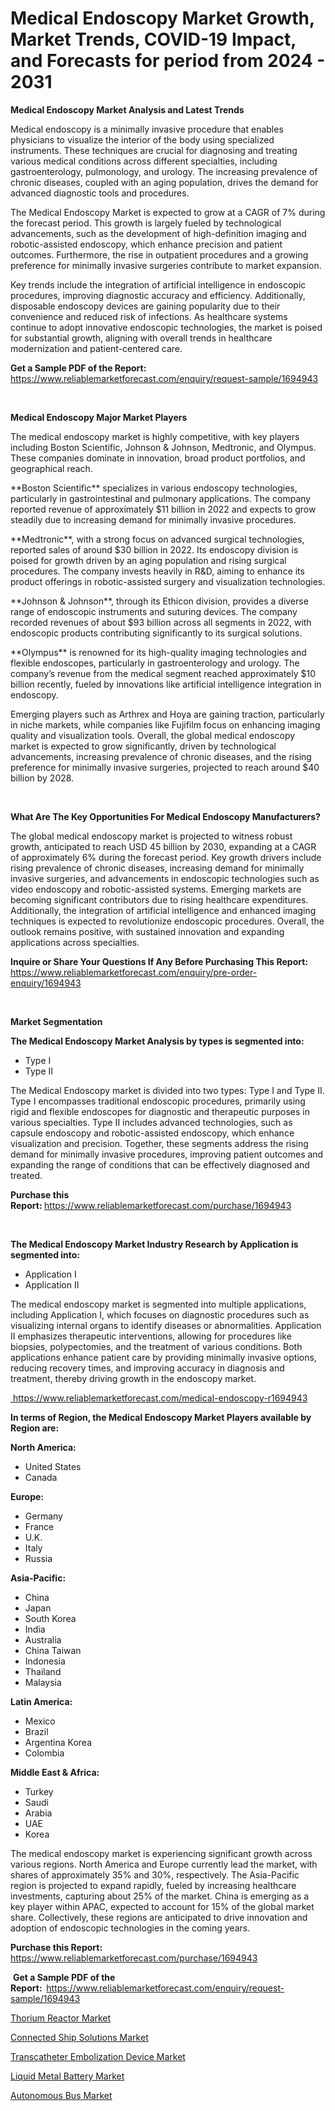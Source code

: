 <p><h1>Medical Endoscopy Market Growth, Market Trends, COVID-19 Impact, and Forecasts for period from 2024 - 2031</h1></p><p><strong>Medical Endoscopy Market Analysis and Latest Trends</strong></p>
<p><p>Medical endoscopy is a minimally invasive procedure that enables physicians to visualize the interior of the body using specialized instruments. These techniques are crucial for diagnosing and treating various medical conditions across different specialties, including gastroenterology, pulmonology, and urology. The increasing prevalence of chronic diseases, coupled with an aging population, drives the demand for advanced diagnostic tools and procedures.</p><p>The Medical Endoscopy Market is expected to grow at a CAGR of 7% during the forecast period. This growth is largely fueled by technological advancements, such as the development of high-definition imaging and robotic-assisted endoscopy, which enhance precision and patient outcomes. Furthermore, the rise in outpatient procedures and a growing preference for minimally invasive surgeries contribute to market expansion.</p><p>Key trends include the integration of artificial intelligence in endoscopic procedures, improving diagnostic accuracy and efficiency. Additionally, disposable endoscopy devices are gaining popularity due to their convenience and reduced risk of infections. As healthcare systems continue to adopt innovative endoscopic technologies, the market is poised for substantial growth, aligning with overall trends in healthcare modernization and patient-centered care.</p></p>
<p><strong>Get a Sample PDF of the Report:&nbsp;</strong> <a href="https://www.reliablemarketforecast.com/enquiry/request-sample/1694943?utm_campaign=1124&utm_medium=2&utm_source=Github&utm_content=ia&utm_term=06102024&utm_id=medical-endoscopy">https://www.reliablemarketforecast.com/enquiry/request-sample/1694943</a></p>
<p>&nbsp;</p>
<p><strong>Medical Endoscopy Major Market Players</strong></p>
<p><p>The medical endoscopy market is highly competitive, with key players including Boston Scientific, Johnson & Johnson, Medtronic, and Olympus. These companies dominate in innovation, broad product portfolios, and geographical reach.</p><p>**Boston Scientific** specializes in various endoscopy technologies, particularly in gastrointestinal and pulmonary applications. The company reported revenue of approximately $11 billion in 2022 and expects to grow steadily due to increasing demand for minimally invasive procedures.</p><p>**Medtronic**, with a strong focus on advanced surgical technologies, reported sales of around $30 billion in 2022. Its endoscopy division is poised for growth driven by an aging population and rising surgical procedures. The company invests heavily in R&D, aiming to enhance its product offerings in robotic-assisted surgery and visualization technologies.</p><p>**Johnson & Johnson**, through its Ethicon division, provides a diverse range of endoscopic instruments and suturing devices. The company recorded revenues of about $93 billion across all segments in 2022, with endoscopic products contributing significantly to its surgical solutions.</p><p>**Olympus** is renowned for its high-quality imaging technologies and flexible endoscopes, particularly in gastroenterology and urology. The company’s revenue from the medical segment reached approximately $10 billion recently, fueled by innovations like artificial intelligence integration in endoscopy. </p><p>Emerging players such as Arthrex and Hoya are gaining traction, particularly in niche markets, while companies like Fujifilm focus on enhancing imaging quality and visualization tools. Overall, the global medical endoscopy market is expected to grow significantly, driven by technological advancements, increasing prevalence of chronic diseases, and the rising preference for minimally invasive surgeries, projected to reach around $40 billion by 2028.</p></p>
<p>&nbsp;</p>
<p><strong>What Are The Key Opportunities For Medical Endoscopy Manufacturers?</strong></p>
<p><p>The global medical endoscopy market is projected to witness robust growth, anticipated to reach USD 45 billion by 2030, expanding at a CAGR of approximately 6% during the forecast period. Key growth drivers include rising prevalence of chronic diseases, increasing demand for minimally invasive surgeries, and advancements in endoscopic technologies such as video endoscopy and robotic-assisted systems. Emerging markets are becoming significant contributors due to rising healthcare expenditures. Additionally, the integration of artificial intelligence and enhanced imaging techniques is expected to revolutionize endoscopic procedures. Overall, the outlook remains positive, with sustained innovation and expanding applications across specialties.</p></p>
<p><strong>Inquire or Share Your Questions If Any Before Purchasing This Report:</strong> <a href="https://www.reliablemarketforecast.com/enquiry/pre-order-enquiry/1694943?utm_campaign=1124&utm_medium=2&utm_source=Github&utm_content=ia&utm_term=06102024&utm_id=medical-endoscopy">https://www.reliablemarketforecast.com/enquiry/pre-order-enquiry/1694943</a></p>
<p>&nbsp;</p>
<p><strong>Market Segmentation</strong></p>
<p><strong>The Medical Endoscopy Market Analysis by types is segmented into:</strong></p>
<p><ul><li>Type I</li><li>Type II</li></ul></p>
<p><p>The Medical Endoscopy market is divided into two types: Type I and Type II. Type I encompasses traditional endoscopic procedures, primarily using rigid and flexible endoscopes for diagnostic and therapeutic purposes in various specialties. Type II includes advanced technologies, such as capsule endoscopy and robotic-assisted endoscopy, which enhance visualization and precision. Together, these segments address the rising demand for minimally invasive procedures, improving patient outcomes and expanding the range of conditions that can be effectively diagnosed and treated.</p></p>
<p><strong>Purchase this Report:&nbsp;</strong><a href="https://www.reliablemarketforecast.com/purchase/1694943?utm_campaign=1124&utm_medium=2&utm_source=Github&utm_content=ia&utm_term=06102024&utm_id=medical-endoscopy">https://www.reliablemarketforecast.com/purchase/1694943</a></p>
<p>&nbsp;</p>
<p><strong>The Medical Endoscopy Market Industry Research by Application is segmented into:</strong></p>
<p><ul><li>Application I</li><li>Application II</li></ul></p>
<p><p>The medical endoscopy market is segmented into multiple applications, including Application I, which focuses on diagnostic procedures such as visualizing internal organs to identify diseases or abnormalities. Application II emphasizes therapeutic interventions, allowing for procedures like biopsies, polypectomies, and the treatment of various conditions. Both applications enhance patient care by providing minimally invasive options, reducing recovery times, and improving accuracy in diagnosis and treatment, thereby driving growth in the endoscopy market.</p></p>
<p><a href="https://www.reliablemarketforecast.com/medical-endoscopy-r1694943?utm_campaign=1124&utm_medium=2&utm_source=Github&utm_content=ia&utm_term=06102024&utm_id=medical-endoscopy">&nbsp;https://www.reliablemarketforecast.com/medical-endoscopy-r1694943</a></p>
<p><strong>In terms of Region, the Medical Endoscopy Market Players available by Region are:</strong></p>
<p>
    <p> <strong> North America: </strong>
        <ul>
            <li>United States</li>
            <li>Canada</li>
        </ul>
        </p> 
    <p> <strong> Europe: </strong>
        <ul>
            <li>Germany</li>
            <li>France</li>
            <li>U.K.</li>
            <li>Italy</li>
            <li>Russia</li>
        </ul>
        </p> 
    <p> <strong> Asia-Pacific: </strong>
        <ul>
            <li>China</li>
            <li>Japan</li>
            <li>South Korea</li>
            <li>India</li>
            <li>Australia</li>
            <li>China Taiwan</li>
            <li>Indonesia</li>
            <li>Thailand</li>
            <li>Malaysia</li>
        </ul>
        </p> 
    <p> <strong> Latin America: </strong>
        <ul>
            <li>Mexico</li>
            <li>Brazil</li>
            <li>Argentina Korea</li>
            <li>Colombia</li>
        </ul>
        </p> 
    <p> <strong> Middle East & Africa: </strong>
        <ul>
            <li>Turkey</li>
            <li>Saudi</li>
            <li>Arabia</li>
            <li>UAE</li>
            <li>Korea</li>
        </ul>
    </p>
    </p>
<p><p>The medical endoscopy market is experiencing significant growth across various regions. North America and Europe currently lead the market, with shares of approximately 35% and 30%, respectively. The Asia-Pacific region is projected to expand rapidly, fueled by increasing healthcare investments, capturing about 25% of the market. China is emerging as a key player within APAC, expected to account for 15% of the global market share. Collectively, these regions are anticipated to drive innovation and adoption of endoscopic technologies in the coming years.</p></p>
<p><strong>Purchase this Report: </strong><a href="https://www.reliablemarketforecast.com/purchase/1694943?utm_campaign=1124&utm_medium=2&utm_source=Github&utm_content=ia&utm_term=06102024&utm_id=medical-endoscopy">https://www.reliablemarketforecast.com/purchase/1694943</a></p>
<p>&nbsp;<strong>Get a Sample PDF of the Report:&nbsp;&nbsp;</strong><a href="https://www.reliablemarketforecast.com/enquiry/request-sample/1694943?utm_campaign=1124&utm_medium=2&utm_source=Github&utm_content=ia&utm_term=06102024&utm_id=medical-endoscopy">https://www.reliablemarketforecast.com/enquiry/request-sample/1694943</a></p>
<p><strong></strong></p>
<p><p><a href="https://issuu.com/reportprime-2/docs/thorium-reactor-market-size-2030.pp_cbd3e80fe33273?utm_campaign=1124&utm_medium=2&utm_source=Github&utm_content=ia&utm_term=06102024&utm_id=medical-endoscopy">Thorium Reactor Market</a></p><p><a href="https://www.linkedin.com/pulse/global-connected-ship-solutions-market-trends-innovations-2sqle?utm_campaign=1124&utm_medium=2&utm_source=Github&utm_content=ia&utm_term=06102024&utm_id=medical-endoscopy">Connected Ship Solutions Market</a></p><p><a href="https://github.com/sofayahoo2023/Market-Research-Report-List-6/blob/main/transcatheter-embolization-device-market.md?utm_campaign=1124&utm_medium=2&utm_source=Github&utm_content=ia&utm_term=06102024&utm_id=medical-endoscopy">Transcatheter Embolization Device Market</a></p><p><a href="https://issuu.com/reportprime-2/docs/liquid-metal-battery-market-size-20_fb7d55a305ad40?utm_campaign=1124&utm_medium=2&utm_source=Github&utm_content=ia&utm_term=06102024&utm_id=medical-endoscopy">Liquid Metal Battery Market</a></p><p><a href="https://www.linkedin.com/pulse/autonomous-bus-market-drivers-challenges-forecast-2024-2031-2a9uc?utm_campaign=1124&utm_medium=2&utm_source=Github&utm_content=ia&utm_term=06102024&utm_id=medical-endoscopy">Autonomous Bus Market</a></p></p>